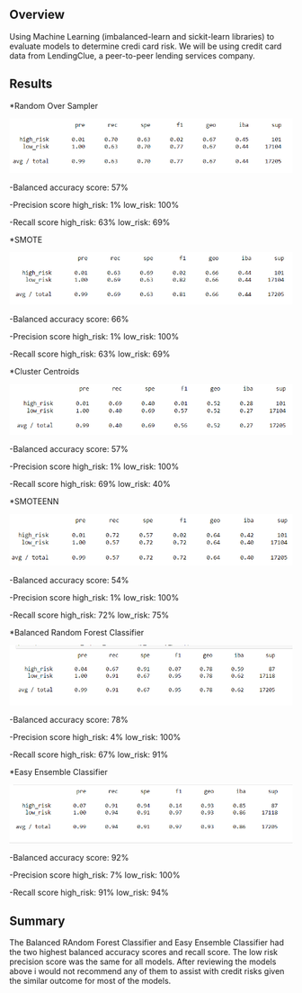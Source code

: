 ## Overview

Using Machine Learning (imbalanced-learn and sickit-learn libraries) to evaluate models to determine credi card risk. We will be using credit card data 
from LendingClue, a peer-to-peer lending services company.




## Results  

*Random Over Sampler

![This is an image](https://raw.githubusercontent.com/BrenyaSkaggs/Credit_Risk_Analysis/main/Resources/oversampling_naive%20random.png)


-Balanced accuracy score: 57%

-Precision score
    high_risk: 1%
    low_risk: 100%
    
-Recall score
    high_risk: 63%
    low_risk:  69%




*SMOTE

![This is an image](https://raw.githubusercontent.com/BrenyaSkaggs/Credit_Risk_Analysis/main/Resources/SMOTE.png)


-Balanced accuracy score:  66%

-Precision score
    high_risk: 1%
    low_risk:  100%
    
-Recall score
    high_risk: 63%
    low_risk:  69%




*Cluster Centroids

![This is an image](https://raw.githubusercontent.com/BrenyaSkaggs/Credit_Risk_Analysis/main/Resources/Undersampling_ClusterCentroids.png)


-Balanced accuracy score:  57%

-Precision score
    high_risk: 1%
    low_risk:  100%
    
-Recall score
    high_risk: 69%
    low_risk:  40%




*SMOTEENN

![This is an image](https://raw.githubusercontent.com/BrenyaSkaggs/Credit_Risk_Analysis/main/Resources/SMOTEENN.png)


-Balanced accuracy score: 54%

-Precision score
    high_risk: 1%
    low_risk:  100%
    
-Recall score
    high_risk:  72%
    low_risk:   75%




*Balanced Random Forest Classifier

![This is an image](https://raw.githubusercontent.com/BrenyaSkaggs/Credit_Risk_Analysis/main/Resources/_balancedrandomforest.png)


-Balanced accuracy score:  78%

-Precision score
    high_risk: 4%
    low_risk:  100%
    
-Recall score
    high_risk: 67%
    low_risk:  91%



*Easy Ensemble Classifier

![This is an image](https://raw.githubusercontent.com/BrenyaSkaggs/Credit_Risk_Analysis/main/Resources/easyensemble_adaboost.png)


-Balanced accuracy score: 92%

-Precision score
    high_risk: 7%
    low_risk:  100%
    
-Recall score
    high_risk:  91%
    low_risk:   94%



## Summary  

The Balanced RAndom Forest Classifier and Easy Ensemble Classifier had the two highest balanced accuracy scores and recall score. The low risk 
precision score was the same for all models. After reviewing the models above i would not recommend any of them to assist with credit risks given the similar outcome 
for most of the models. 

